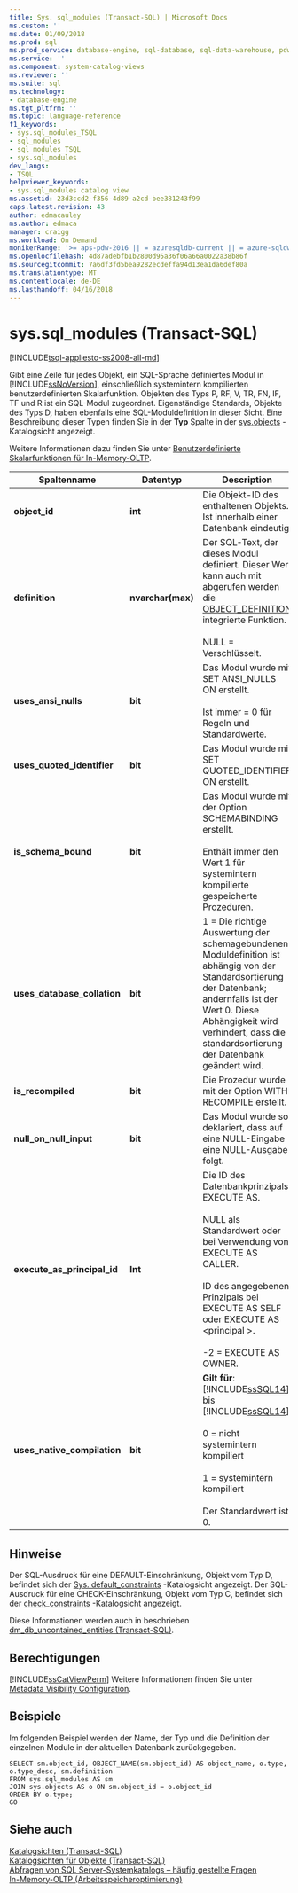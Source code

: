 ```yaml
---
title: Sys. sql_modules (Transact-SQL) | Microsoft Docs
ms.custom: ''
ms.date: 01/09/2018
ms.prod: sql
ms.prod_service: database-engine, sql-database, sql-data-warehouse, pdw
ms.service: ''
ms.component: system-catalog-views
ms.reviewer: ''
ms.suite: sql
ms.technology:
- database-engine
ms.tgt_pltfrm: ''
ms.topic: language-reference
f1_keywords:
- sys.sql_modules_TSQL
- sql_modules
- sql_modules_TSQL
- sys.sql_modules
dev_langs:
- TSQL
helpviewer_keywords:
- sys.sql_modules catalog view
ms.assetid: 23d3ccd2-f356-4d89-a2cd-bee381243f99
caps.latest.revision: 43
author: edmacauley
ms.author: edmaca
manager: craigg
ms.workload: On Demand
monikerRange: '>= aps-pdw-2016 || = azuresqldb-current || = azure-sqldw-latest || >= sql-server-2016 || = sqlallproducts-allversions'
ms.openlocfilehash: 4d87adebfb1b2800d95a36f06a66a0022a38b86f
ms.sourcegitcommit: 7a6df3fd5bea9282ecdeffa94d13ea1da6def80a
ms.translationtype: MT
ms.contentlocale: de-DE
ms.lasthandoff: 04/16/2018
---
```

# <a name="syssqlmodules-transact-sql"></a>sys.sql_modules (Transact-SQL)
[!INCLUDE[tsql-appliesto-ss2008-all-md](../../includes/tsql-appliesto-ss2008-all-md.md)]

  Gibt eine Zeile für jedes Objekt, ein SQL-Sprache definiertes Modul in [!INCLUDE[ssNoVersion](../../includes/ssnoversion-md.md)], einschließlich systemintern kompilierten benutzerdefinierten Skalarfunktion. Objekten des Typs P, RF, V, TR, FN, IF, TF und R ist ein SQL-Modul zugeordnet. Eigenständige Standards, Objekte des Typs D, haben ebenfalls eine SQL-Moduldefinition in dieser Sicht. Eine Beschreibung dieser Typen finden Sie in der **Typ** Spalte in der [sys.objects](../../relational-databases/system-catalog-views/sys-objects-transact-sql.md) -Katalogsicht angezeigt.  
  
 Weitere Informationen dazu finden Sie unter [Benutzerdefinierte Skalarfunktionen für In-Memory-OLTP](../../relational-databases/in-memory-oltp/scalar-user-defined-functions-for-in-memory-oltp.md).  
  
|Spaltenname|Datentyp|Description|  
|-----------------|---------------|-----------------|  
|**object_id**|**int**|Die Objekt-ID des enthaltenen Objekts. Ist innerhalb einer Datenbank eindeutig.|  
|**definition**|**nvarchar(max)**|Der SQL-Text, der dieses Modul definiert. Dieser Wert kann auch mit abgerufen werden die [OBJECT_DEFINITION](../../t-sql/functions/object-definition-transact-sql.md) integrierte Funktion.<br /><br /> NULL = Verschlüsselt.|  
|**uses_ansi_nulls**|**bit**|Das Modul wurde mit SET ANSI_NULLS ON erstellt.<br /><br /> Ist immer = 0 für Regeln und Standardwerte.|  
|**uses_quoted_identifier**|**bit**|Das Modul wurde mit SET QUOTED_IDENTIFIER ON erstellt.|  
|**is_schema_bound**|**bit**|Das Modul wurde mit der Option SCHEMABINDING erstellt.<br /><br /> Enthält immer den Wert 1 für systemintern kompilierte gespeicherte Prozeduren.|  
|**uses_database_collation**|**bit**|1 = Die richtige Auswertung der schemagebundenen Moduldefinition ist abhängig von der Standardsortierung der Datenbank; andernfalls ist der Wert 0. Diese Abhängigkeit wird verhindert, dass die standardsortierung der Datenbank geändert wird.|  
|**is_recompiled**|**bit**|Die Prozedur wurde mit der Option WITH RECOMPILE erstellt.|  
|**null_on_null_input**|**bit**|Das Modul wurde so deklariert, dass auf eine NULL-Eingabe eine NULL-Ausgabe folgt.|  
|**execute_as_principal_id**|**Int**|Die ID des Datenbankprinzipals EXECUTE AS.<br /><br /> NULL als Standardwert oder bei Verwendung von EXECUTE AS CALLER.<br /><br /> ID des angegebenen Prinzipals bei EXECUTE AS SELF oder EXECUTE AS \<principal >.<br /><br /> -2 = EXECUTE AS OWNER.|  
|**uses_native_compilation**|**bit**|**Gilt für**: [!INCLUDE[ssSQL14](../../includes/sssql14-md.md)] bis [!INCLUDE[ssSQL14](../../includes/sssql14-md.md)].<br /><br /> 0 = nicht systemintern kompiliert<br /><br /> 1 = systemintern kompiliert<br /><br /> Der Standardwert ist 0.|  
  
## <a name="remarks"></a>Hinweise  
 Der SQL-Ausdruck für eine DEFAULT-Einschränkung, Objekt vom Typ D, befindet sich der [Sys. default_constraints](../../relational-databases/system-catalog-views/sys-default-constraints-transact-sql.md) -Katalogsicht angezeigt. Der SQL-Ausdruck für eine CHECK-Einschränkung, Objekt vom Typ C, befindet sich der [check_constraints](../../relational-databases/system-catalog-views/sys-check-constraints-transact-sql.md) -Katalogsicht angezeigt.  
  
 Diese Informationen werden auch in beschrieben [dm_db_uncontained_entities &#40;Transact-SQL&#41;](../../relational-databases/system-dynamic-management-views/sys-dm-db-uncontained-entities-transact-sql.md).  
  
## <a name="permissions"></a>Berechtigungen  
 [!INCLUDE[ssCatViewPerm](../../includes/sscatviewperm-md.md)] Weitere Informationen finden Sie unter [Metadata Visibility Configuration](../../relational-databases/security/metadata-visibility-configuration.md).  
  
## <a name="examples"></a>Beispiele  
 Im folgenden Beispiel werden der Name, der Typ und die Definition der einzelnen Module in der aktuellen Datenbank zurückgegeben.  
  
```  
SELECT sm.object_id, OBJECT_NAME(sm.object_id) AS object_name, o.type, o.type_desc, sm.definition  
FROM sys.sql_modules AS sm  
JOIN sys.objects AS o ON sm.object_id = o.object_id  
ORDER BY o.type;  
GO  
```  
  
## <a name="see-also"></a>Siehe auch  
 [Katalogsichten &#40;Transact-SQL&#41;](../../relational-databases/system-catalog-views/catalog-views-transact-sql.md)   
 [Katalogsichten für Objekte &#40;Transact-SQL&#41;](../../relational-databases/system-catalog-views/object-catalog-views-transact-sql.md)   
 [Abfragen von SQL Server-Systemkatalogs – häufig gestellte Fragen](../../relational-databases/system-catalog-views/querying-the-sql-server-system-catalog-faq.md)   
 [In-Memory-OLTP &#40;Arbeitsspeicheroptimierung&#41;](../../relational-databases/in-memory-oltp/in-memory-oltp-in-memory-optimization.md)  
  
  
